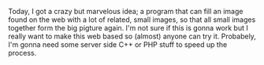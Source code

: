 Today, I got a crazy but marvelous idea; a program that can fill an image found on the web with a lot of related, small images, so that all small images together form the big pigture again. I'm not sure if this is gonna work but I really want to make this web based so (almost) anyone can try it. Probabely, I'm gonna need some server side C++ or PHP stuff to speed up the process.
